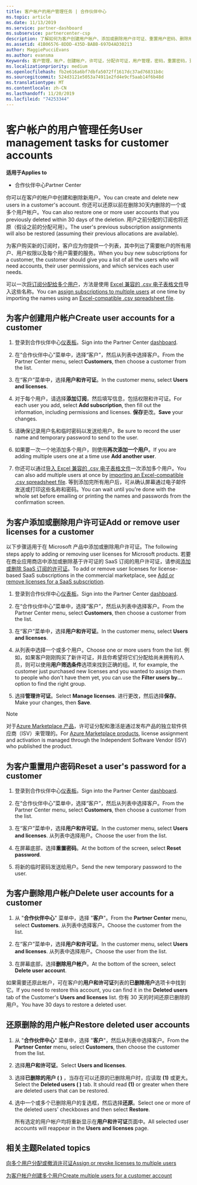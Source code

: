 ```yaml
---
title: 客户帐户的用户管理任务 | 合作伙伴中心
ms.topic: article
ms.date: 11/13/2019
ms.service: partner-dashboard
ms.subservice: partnercenter-csp
description: 了解如何为客户创建用户帐户、添加或删除用户许可证、重置用户密码、删除用户帐户或还原用户帐户。
ms.assetid: 41B06576-8DDD-435D-BABB-697D4AD30213
author: MaggiePucciEvans
ms.author: evansma
Keywords: 客户管理，帐户，创建帐户，许可证，分配许可证，用户管理，密码，重置密码，更改密码
ms.localizationpriority: medium
ms.openlocfilehash: fb2e616a6bf7dbfa5072ff1617dc37ad76831b8c
ms.sourcegitcommit: 524d3121e5053a74911e2fd4e9cf5aab14f6b48d
ms.translationtype: MT
ms.contentlocale: zh-CN
ms.lasthandoff: 11/20/2019
ms.locfileid: "74253344"
---
```

# <a name="user-management-tasks-for-customer-accounts"></a><span data-ttu-id="a4869-104">客户帐户的用户管理任务</span><span class="sxs-lookup"><span data-stu-id="a4869-104">User management tasks for customer accounts</span></span>

<span data-ttu-id="a4869-105">**适用于**</span><span class="sxs-lookup"><span data-stu-id="a4869-105">**Applies to**</span></span>

- <span data-ttu-id="a4869-106">合作伙伴中心</span><span class="sxs-lookup"><span data-stu-id="a4869-106">Partner Center</span></span>

<span data-ttu-id="a4869-107">你可以在客户的帐户中创建和删除新用户。</span><span class="sxs-lookup"><span data-stu-id="a4869-107">You can create and delete new users in a customer's account.</span></span> <span data-ttu-id="a4869-108">你还可以还原以前在删除30天内删除的一个或多个用户帐户。</span><span class="sxs-lookup"><span data-stu-id="a4869-108">You can also restore one or more user accounts that you previously deleted within 30 days of the deletion.</span></span> <span data-ttu-id="a4869-109">用户之前分配的订阅也将还原（假设之前的分配可用）。</span><span class="sxs-lookup"><span data-stu-id="a4869-109">The user's previous subscription assignments will also be restored (assuming their previous allocations are available).</span></span>

<span data-ttu-id="a4869-110">为客户购买新的订阅时，客户应为你提供一个列表，其中列出了需要帐户的所有用户、用户权限以及每个用户需要的服务。</span><span class="sxs-lookup"><span data-stu-id="a4869-110">When you buy new subscriptions for a customer, the customer should give you a list of all the users who will need accounts, their user permissions, and which services each user needs.</span></span>  

<span data-ttu-id="a4869-111">可以一次[将订阅分配给多个用户](bulk-license-provisioning-for-multiple-users.md)，方法是使用 [Excel 兼容的 .csv 电子表格文件](adding-multiple-users-to-a-customer-account.md)导入这些名称。</span><span class="sxs-lookup"><span data-stu-id="a4869-111">You can [assign subscriptions to multiple users](bulk-license-provisioning-for-multiple-users.md) at one time by importing the names using an [Excel-compatible .csv spreadsheet file](adding-multiple-users-to-a-customer-account.md).</span></span>

<a href="" id="createuseraccounts"></a>

## <a name="create-user-accounts-for-a-customer"></a><span data-ttu-id="a4869-112">为客户创建用户帐户</span><span class="sxs-lookup"><span data-stu-id="a4869-112">Create user accounts for a customer</span></span>

1. <span data-ttu-id="a4869-113">登录到合作伙伴中心[仪表板](https://partner.microsoft.com/dashboard)。</span><span class="sxs-lookup"><span data-stu-id="a4869-113">Sign into the Partner Center [dashboard](https://partner.microsoft.com/dashboard).</span></span>

2. <span data-ttu-id="a4869-114">在“合作伙伴中心”菜单中，选择“客户”，然后从列表中选择客户。</span><span class="sxs-lookup"><span data-stu-id="a4869-114">From the Partner Center menu, select **Customers**, then choose a customer from the list.</span></span>

3. <span data-ttu-id="a4869-115">在“客户”菜单中，选择**用户和许可证**。</span><span class="sxs-lookup"><span data-stu-id="a4869-115">In the customer menu, select **Users and licenses**.</span></span>

4. <span data-ttu-id="a4869-116">对于每个用户，请选择**添加订阅**，然后填写信息，包括权限和许可证。</span><span class="sxs-lookup"><span data-stu-id="a4869-116">For each user you add, select **Add subscription**, then fill out the information, including permissions and licenses.</span></span> <span data-ttu-id="a4869-117">**保存**更改。</span><span class="sxs-lookup"><span data-stu-id="a4869-117">**Save** your changes.</span></span>

5. <span data-ttu-id="a4869-118">请确保记录用户名和临时密码以发送给用户。</span><span class="sxs-lookup"><span data-stu-id="a4869-118">Be sure to record the user name and temporary password to send to the user.</span></span>

6. <span data-ttu-id="a4869-119">如果要一次一个地添加多个用户，则使用**再次添加一个用户**。</span><span class="sxs-lookup"><span data-stu-id="a4869-119">If you are adding multiple users one at a time use **Add another user**.</span></span>

7. <span data-ttu-id="a4869-120">你还可以通过[导入 Excel 兼容的 .csv 电子表格文件](adding-multiple-users-to-a-customer-account.md)一次添加多个用户。</span><span class="sxs-lookup"><span data-stu-id="a4869-120">You can also add multiple users at once by [importing an Excel-compatible .csv spreadsheet file](adding-multiple-users-to-a-customer-account.md).</span></span> <span data-ttu-id="a4869-121">等到添加完所有用户后，可从确认屏幕通过电子邮件发送或打印这些名称和密码。</span><span class="sxs-lookup"><span data-stu-id="a4869-121">You can wait until you're done with the whole set before emailing or printing the names and passwords from the confirmation screen.</span></span>

<a href="" id="userlicensing"></a>

## <a name="add-or-remove-user-licenses-for-a-customer"></a><span data-ttu-id="a4869-122">为客户添加或删除用户许可证</span><span class="sxs-lookup"><span data-stu-id="a4869-122">Add or remove user licenses for a customer</span></span>

<span data-ttu-id="a4869-123">以下步骤适用于在 Microsoft 产品中添加或删除用户许可证。</span><span class="sxs-lookup"><span data-stu-id="a4869-123">The following steps apply to adding or removing user licenses for Microsoft products.</span></span> <span data-ttu-id="a4869-124">若要在商业应用商店中添加或删除基于许可证的 SaaS 订阅的用户许可证，请参阅[添加或删除 SaaS 订阅的许可证](csp-commercial-marketplace-manage.md#add-or-remove-licenses-for-a-saas-subscription)。</span><span class="sxs-lookup"><span data-stu-id="a4869-124">To add or remove user licenses for license-based SaaS subscriptions in the commercial marketplace, see [Add or remove licenses for a SaaS subscription](csp-commercial-marketplace-manage.md#add-or-remove-licenses-for-a-saas-subscription).</span></span>

1. <span data-ttu-id="a4869-125">登录到合作伙伴中心[仪表板](https://partner.microsoft.com/dashboard)。</span><span class="sxs-lookup"><span data-stu-id="a4869-125">Sign into the Partner Center [dashboard](https://partner.microsoft.com/dashboard).</span></span>

2. <span data-ttu-id="a4869-126">在“合作伙伴中心”菜单中，选择“客户”，然后从列表中选择客户。</span><span class="sxs-lookup"><span data-stu-id="a4869-126">From the Partner Center menu, select **Customers**, then choose a customer from the list.</span></span>

3. <span data-ttu-id="a4869-127">在“客户”菜单中，选择**用户和许可证**。</span><span class="sxs-lookup"><span data-stu-id="a4869-127">In the customer menu, select **Users and licenses**.</span></span>

4. <span data-ttu-id="a4869-128">从列表中选择一个或多个用户。</span><span class="sxs-lookup"><span data-stu-id="a4869-128">Choose one or more users from the list.</span></span> <span data-ttu-id="a4869-129">例如，如果客户刚刚购买了新许可证，并且你希望将它们分配给尚未拥有的人员，则可以使用**用户筛选条件**选项来找到正确的组。</span><span class="sxs-lookup"><span data-stu-id="a4869-129">If, for example, the customer just purchased new licenses and you wanted to assign them to people who don't have them yet, you can use the **Filter users by...** option to find the right group.</span></span>

5. <span data-ttu-id="a4869-130">选择**管理许可证**。</span><span class="sxs-lookup"><span data-stu-id="a4869-130">Select **Manage licenses**.</span></span> <span data-ttu-id="a4869-131">进行更改，然后选择**保存**。</span><span class="sxs-lookup"><span data-stu-id="a4869-131">Make your changes, then **Save**.</span></span>

> [!NOTE]
> <span data-ttu-id="a4869-132">对于[Azure Marketplace 产品](csp-commercial-marketplace-manage.md#assign-licenses-and-activate-a-subscription-on-behalf-of-a-customer)，许可证分配和激活是通过发布产品的独立软件供应商（ISV）来管理的。</span><span class="sxs-lookup"><span data-stu-id="a4869-132">For [Azure Marketplace products](csp-commercial-marketplace-manage.md#assign-licenses-and-activate-a-subscription-on-behalf-of-a-customer), license assignment and activation is managed through the Independent Software Vendor (ISV) who published the product.</span></span>

<a href="" id="resetpassword"></a>

## <a name="reset-a-users-password-for-a-customer"></a><span data-ttu-id="a4869-133">为客户重置用户密码</span><span class="sxs-lookup"><span data-stu-id="a4869-133">Reset a user's password for a customer</span></span>

1. <span data-ttu-id="a4869-134">登录到合作伙伴中心[仪表板](https://partner.microsoft.com/dashboard)。</span><span class="sxs-lookup"><span data-stu-id="a4869-134">Sign into the Partner Center [dashboard](https://partner.microsoft.com/dashboard).</span></span>

2. <span data-ttu-id="a4869-135">在“合作伙伴中心”菜单中，选择“客户”，然后从列表中选择客户。</span><span class="sxs-lookup"><span data-stu-id="a4869-135">From the Partner Center menu, select **Customers**, then choose a customer from the list.</span></span>

3.  <span data-ttu-id="a4869-136">在“客户”菜单中，选择**用户和许可证**。</span><span class="sxs-lookup"><span data-stu-id="a4869-136">In the customer menu, select **Users and licenses**.</span></span> <span data-ttu-id="a4869-137">从列表中选择用户。</span><span class="sxs-lookup"><span data-stu-id="a4869-137">Choose the user from the list.</span></span>

4.  <span data-ttu-id="a4869-138">在屏幕底部，选择**重置密码**。</span><span class="sxs-lookup"><span data-stu-id="a4869-138">At the bottom of the screen, select **Reset password**.</span></span> 

5.  <span data-ttu-id="a4869-139">将新的临时密码发送给用户。</span><span class="sxs-lookup"><span data-stu-id="a4869-139">Send the new temporary password to the user.</span></span>

<a href="" id="deleteuseraccounts"></a>

## <a name="delete-user-accounts-for-a-customer"></a><span data-ttu-id="a4869-140">为客户删除用户帐户</span><span class="sxs-lookup"><span data-stu-id="a4869-140">Delete user accounts for a customer</span></span>

1.  <span data-ttu-id="a4869-141">从 "**合作伙伴中心**" 菜单中，选择 "**客户**"。</span><span class="sxs-lookup"><span data-stu-id="a4869-141">From the **Partner Center** menu, select **Customers**.</span></span> <span data-ttu-id="a4869-142">从列表中选择客户。</span><span class="sxs-lookup"><span data-stu-id="a4869-142">Choose the customer from the list.</span></span>

2.  <span data-ttu-id="a4869-143">在“客户”菜单中，选择**用户和许可证**。</span><span class="sxs-lookup"><span data-stu-id="a4869-143">In the customer menu, select **Users and licenses**.</span></span> <span data-ttu-id="a4869-144">从列表中选择用户。</span><span class="sxs-lookup"><span data-stu-id="a4869-144">Choose the user from the list.</span></span>

3.  <span data-ttu-id="a4869-145">在屏幕底部，选择**删除用户帐户**。</span><span class="sxs-lookup"><span data-stu-id="a4869-145">At the bottom of the screen, select **Delete user account**.</span></span>

<span data-ttu-id="a4869-146">如果需要还原此帐户，可在客户的**用户和许可证**列表的**已删除用户**选项卡中找到它。</span><span class="sxs-lookup"><span data-stu-id="a4869-146">If you need to restore this account, you can find it in the **Deleted users** tab of the Customer's **Users and licenses** list.</span></span> <span data-ttu-id="a4869-147">你有 30 天的时间还原已删除的用户。</span><span class="sxs-lookup"><span data-stu-id="a4869-147">You have 30 days to restore a deleted user.</span></span>

<a href="" id="restoreuseraccounts"></a>

## <a name="restore-deleted-user-accounts"></a><span data-ttu-id="a4869-148">还原删除的用户帐户</span><span class="sxs-lookup"><span data-stu-id="a4869-148">Restore deleted user accounts</span></span>

1.  <span data-ttu-id="a4869-149">从 "**合作伙伴中心**" 菜单中，选择 "**客户**"，然后从列表中选择客户。</span><span class="sxs-lookup"><span data-stu-id="a4869-149">From the **Partner Center** menu, select **Customers**, then choose the customer from the list.</span></span>

2.  <span data-ttu-id="a4869-150">选择**用户和许可证**。</span><span class="sxs-lookup"><span data-stu-id="a4869-150">Select **Users and licenses**.</span></span>

3.  <span data-ttu-id="a4869-151">选择**已删除的用户 ( )** ，当存在可以还原的已删除用户时，应读取 **(1)** 或更大。</span><span class="sxs-lookup"><span data-stu-id="a4869-151">Select the **Deleted users ( )** tab. It should read **(1)** or greater when there are deleted users that can be restored.</span></span>

4.  <span data-ttu-id="a4869-152">选中一个或多个已删除用户的复选框，然后选择**还原**。</span><span class="sxs-lookup"><span data-stu-id="a4869-152">Select one or more of the deleted users' checkboxes and then select **Restore**.</span></span>

    <span data-ttu-id="a4869-153">所有选定的用户帐户均将重新显示在**用户和许可证**页面中。</span><span class="sxs-lookup"><span data-stu-id="a4869-153">All selected user accounts will reappear in the **Users and licenses** page.</span></span>

## <a name="related-topics"></a><span data-ttu-id="a4869-154">相关主题</span><span class="sxs-lookup"><span data-stu-id="a4869-154">Related topics</span></span>


[<span data-ttu-id="a4869-155">向多个用户分配或撤消许可证</span><span class="sxs-lookup"><span data-stu-id="a4869-155">Assign or revoke licenses to multiple users</span></span>](bulk-license-provisioning-for-multiple-users.md)

[<span data-ttu-id="a4869-156">为客户帐户创建多个用户</span><span class="sxs-lookup"><span data-stu-id="a4869-156">Create multiple users for a customer account</span></span>](adding-multiple-users-to-a-customer-account.md)